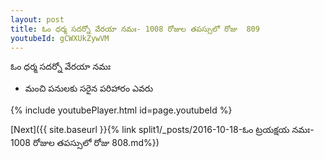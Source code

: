 ```yaml
---
layout: post
title: ఓం ధర్మ సదర్నో వేరయా నమః- 1008 రోజుల తపస్సులో రోజు  809
youtubeId: gCWXUkZywVM
---
```

 
 
 ఓం ధర్మ సదర్నో వేరయా నమః  
 
 -  మంచి పనులకు సరైన పరిహారం ఎవరు 
 
  
 
  
 
 
 
 
 
 


{% include youtubePlayer.html id=page.youtubeId %}
 
[Next]({{ site.baseurl }}{% link  split1/_posts/2016-10-18-ఓం ట్రయక్షయ నమః- 1008 రోజుల తపస్సులో రోజు  808.md%})
 
